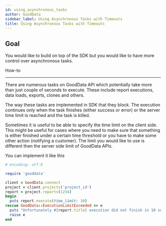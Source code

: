 ```yaml
---
id: using_asynchronous_tasks
author: GoodData
sidebar_label: Using Asynchronous Tasks with Timeouts
title: Using Asynchronous Tasks with Timeouts
---
```


Goal
-------

You would like to build on top of the SDK but you would like to have
more control over asynchronous tasks.

How-to

--------

There are numerous tasks on GoodData API which potentially take more
than just couple of seconds to execute. These include report executions,
data loads, exports, clones and others.

The way these tasks are implemented in SDK that they block. The
execution continues only when the task finishes (either success or
error) or the server time limit is reached and the task is killed.

Sometimes it is useful to be able to specify the time limit on the
client side. This might be useful for cases where you need to make sure
that something is either finished under a certain time threshold or you
have to make some other action (notifying a customer). The limit you
would like to use is different then the server side limit of GoodData
APIs.

You can implement it like this


```ruby
# encoding: utf-8

require 'gooddata'

client = GoodData.connect
project = client.projects('project_id')
report = project.reports(1234)
begin
  puts report.execute(time_limit: 10)
rescue GoodData::ExecutionLimitExceeded => e
  puts "Unfortunately #{report.title} execution did not finish in 10 seconds"
  raise e
end
```
